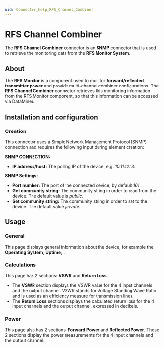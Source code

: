 ```yaml
---
uid: Connector_help_RFS_Channel_Combiner
---
```


# RFS Channel Combiner

The **RFS Channel Combiner** connector is an **SNMP** connector that is used to retrieve the monitoring data from the **RFS Monitor System**.

## About

The **RFS Monitor** is a component used to monitor **forward/reflected transmitter power** and provide multi-channel combiner configurations. The **RFS Channel Combiner** connector retrieves this monitoring information from the RFS Monitor component, so that this information can be accessed via DataMiner.

## Installation and configuration

### Creation

This connector uses a Simple Network Management Protocol (SNMP) connection and requires the following input during element creation:

**SNMP CONNECTION:**

- **IP address/host:** The polling IP of the device, e.g. *10.11.12.13*.

**SNMP Settings:**

- **Port number:** The port of the connected device, by default *161*.
- **Get community string:** The community string in order to read from the device. The default value is *public*.
- **Set community string:** The community string in order to set to the device. The default value *private*.

## Usage

### General

This page displays general information about the device, for example the **Operating System**, **Uptime,** .

### Calculations

This page has 2 sections: **VSWR** and **Return Loss**.

- The **VSWR** section displays the VSWR value for the 4 input channels and the output channel. VSWR stands for Voltage Standing Wave Ratio and is used as an efficiency measure for transmission lines.
- The **Return Loss** sections displays the calculated return loss for the 4 input channels and the output channel, expressed in decibels.

### Power

This page also has 2 sections: **Forward Power** and **Reflected Power**. These 2 sections display the power measurements for the 4 input channels and the output channel.
